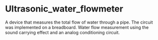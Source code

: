 # Ultrasonic_water_flowmeter
A device that measures the total flow of water through a pipe. 
The circuit was implemented on a breadboard. 
Water flow measurement using the sound
carrying effect and an analog conditioning circuit.
